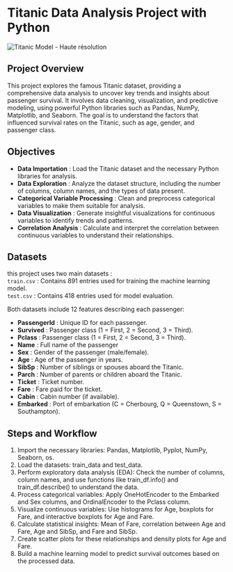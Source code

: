 # Titanic Data Analysis Project with Python       




![Titanic Model - Haute résolution](https://cdn11.bigcommerce.com/s-n12pqvjack/images/stencil/1280x1280/products/49743/152991/hbb83420-1700-hobby-boss-rms-titanic-plastic-model-kit-squadron-model-models__53289.1693650953.jpg?c=1)


  
    
 
## Project Overview   
This project explores the famous Titanic dataset, providing a comprehensive data analysis to uncover key trends and insights about passenger survival. It involves data cleaning, visualization, and predictive modeling, using powerful Python libraries such as Pandas, NumPy, Matplotlib, and Seaborn. The goal is to understand the factors that influenced survival rates on the Titanic, such as age, gender, and passenger class.  

## Objectives  

* **Data Importation** :  Load the Titanic dataset and the necessary Python libraries for analysis.
* **Data Exploration** : Analyze the dataset structure, including the number of columns, column names, and the types of data present.  
* **Categorical Variable Processing** : Clean and preprocess categorical variables to make them suitable for analysis.    
* **Data Visualization** : Generate insightful visualizations for continuous variables to identify trends and patterns.  
* **Correlation Analysis** : Calculate and interpret the correlation between continuous variables to understand their relationships.  

## Datasets  

this project uses two main datasets :  
`train.csv` : Contains 891 entries used for training the machine learning model.  
`test.csv` : Contains 418 entries used for model evaluation.  

Both datasets include 12 features describing each passenger:  

* **PassengerId** : Unique ID for each passenger.   
* **Survived** : Passenger class (1 = First, 2 = Second, 3 = Third). 
* **Pclass** : Passenger class (1 = First, 2 = Second, 3 = Third).  
* **Name** : Full name of the passenger    
* **Sex** : Gender of the passenger (male/female).    
* **Age** : Age of the passenger in years.    
* **SibSp** : Number of siblings or spouses aboard the Titanic.   
* **Parch** : Number of parents or children aboard the Titanic.   
* **Ticket** : Ticket number.   
* **Fare** : Fare paid for the ticket.   
* **Cabin** : Cabin number (if available).   
* **Embarked** : Port of embarkation (C = Cherbourg, Q = Queenstown, S = Southampton).

## Steps and Workflow  

1. Import the necessary libraries: Pandas, Matplotlib, Pyplot, NumPy, Seaborn, os.
2. Load the datasets: train_data and test_data.
3. Perform exploratory data analysis (EDA): Check the number of columns, column names, and use functions like train_df.info() and train_df.describe() to understand the data.
4. Process categorical variables: Apply OneHotEncoder to the Embarked and Sex columns, and OrdinalEncoder to the Pclass column.
5. Visualize continuous variables: Use histograms for Age, boxplots for Fare, and interactive boxplots for Age and Fare.
6. Calculate statistical insights: Mean of Fare, correlation between Age and Fare, Age and SibSp, and Fare and SibSp.
7. Create scatter plots for these relationships and density plots for Age and Fare.
8. Build a machine learning model to predict survival outcomes based on the processed data.



